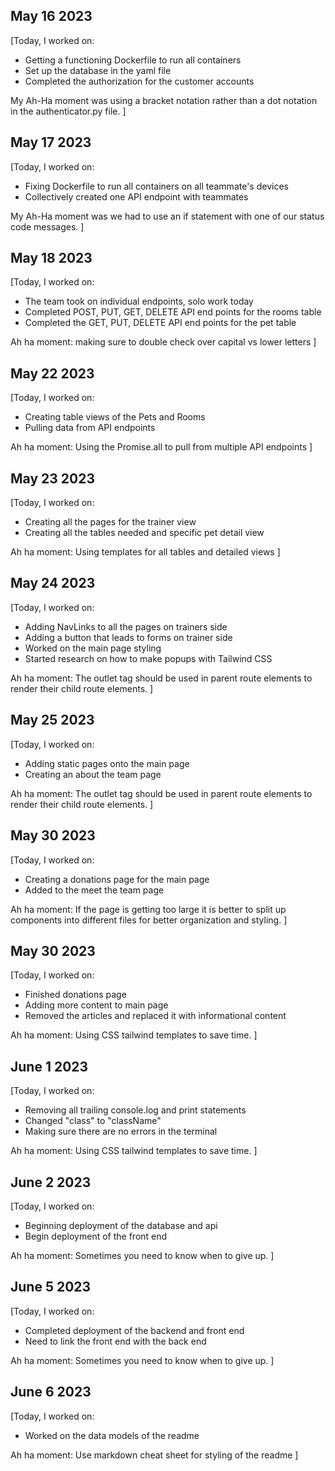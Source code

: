 ## May 16 2023
[Today, I worked on:

- Getting a functioning Dockerfile to run all containers
- Set up the database in the yaml file
- Completed the authorization for the customer accounts

My Ah-Ha moment was using a bracket notation rather than a dot notation in the authenticator.py file.
]

## May 17 2023
[Today, I worked on:

- Fixing Dockerfile to run all containers on all teammate's devices
- Collectively created one API endpoint with teammates

My Ah-Ha moment was we had to use an if statement with one of our status code messages.
]


## May 18 2023
[Today, I worked on:
- The team took on individual endpoints, solo work today
- Completed POST, PUT, GET, DELETE API end points for the rooms table
- Completed the GET, PUT, DELETE API end points for the pet table

Ah ha moment: making sure to double check over capital vs lower letters
]

## May 22 2023
[Today, I worked on:
- Creating table views of the Pets and Rooms
- Pulling data from API endpoints

Ah ha moment: Using the Promise.all to pull from multiple API endpoints
]

## May 23 2023
[Today, I worked on:
- Creating all the pages for the trainer view
- Creating all the tables needed and specific pet detail view

Ah ha moment: Using templates for all tables and detailed views
]

## May 24 2023
[Today, I worked on:
- Adding NavLinks to all the pages on trainers side
- Adding a button that leads to forms on trainer side
- Worked on the main page styling
- Started research on how to make popups with Tailwind CSS

Ah ha moment: The outlet tag should be used in parent route elements to render their child route elements.
]

## May 25 2023
[Today, I worked on:
- Adding static pages onto the main page
- Creating an about the team page

Ah ha moment: The outlet tag should be used in parent route elements to render their child route elements.
]

## May 30 2023
[Today, I worked on:
- Creating a donations page for the main page
- Added to the meet the team page

Ah ha moment: If the page is getting too large it is better to split up components into different files for better organization and styling.
]

## May 30 2023
[Today, I worked on:
- Finished donations page
- Adding more content to main page
- Removed the articles and replaced it with informational content

Ah ha moment: Using CSS tailwind templates to save time.
]


## June 1 2023
[Today, I worked on:
- Removing all trailing console.log and print statements
- Changed "class" to "className"
- Making sure there are no errors in the terminal

Ah ha moment: Using CSS tailwind templates to save time.
]


## June 2 2023
[Today, I worked on:
- Beginning deployment of the database and api
- Begin deployment of the front end

Ah ha moment: Sometimes you need to know when to give up.
]

## June 5 2023
[Today, I worked on:
- Completed deployment of the backend and front end
- Need to link the front end with the back end

Ah ha moment: Sometimes you need to know when to give up.
]

## June 6 2023
[Today, I worked on:
- Worked on the data models of the readme

Ah ha moment: Use markdown cheat sheet for styling of the readme 
]
